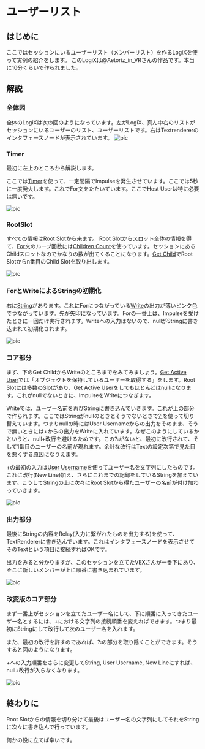 <!-- NeosVR Techbook-->

# ユーザーリスト

## はじめに

ここではセッションにいるユーザーリスト（メンバーリスト）を作るLogiXを使って実例の紹介をします。
このLogiXは@Aetoriz_in_VRさんの作品です。本当に10分くらいで作られました。

## 解説

### 全体図
全体のLogiXは次の図のようになっています。左がLogiX、真ん中右のリストがセッションにいるユーザーのリスト、ユーザーリストです。右はTextrendererのインタフェースノードが表示されています。
![pic](https://pbs.twimg.com/media/ETZimUfUcAE1Qot?format=jpg&name=large "pic")


### Timer

最初に左上のところから解説します。

ここでは[Timer](https://neosvrjp.memo.wiki/d/Timer)を使って、一定間隔でImpulseを発生させています。ここでは5秒に一度発火します。これでFor文をたたいています。ここでHost Userは特に必要は無いです。

![pic](https://pbs.twimg.com/media/ETeVCl_UUAQBHXn?format=png&name=small "pic")


### RootSlot
すべての情報は[Root Slot](https://neosvrjp.memo.wiki/d/Root%20Slot)から来ます。
[Root Slot](https://neosvrjp.memo.wiki/d/Root%20Slot)からスロット全体の情報を得て、[For](https://neosvrjp.memo.wiki/d/For)文のループ回数には[Children Count](https://neosvrjp.memo.wiki/d/Children%20Count)を使っています。セッションにあるChildスロットなのでかなりの数が出てくることになります。[Get Child](https://neosvrjp.memo.wiki/d/Get%20Child)でRoot Slotからn番目のChild Slotを取り出します。

![pic](https://pbs.twimg.com/media/ETgl0IXUcAAGxut?format=png&name=small "pic")


### ForとWriteによるStringの初期化
右に[String](https://neosvrjp.memo.wiki/d/String)があります。これにForにつながっている[Write](https://neosvrjp.memo.wiki/d/Write)の出力が薄いピンク色でつながっています。先が矢印になっています。Forの一番上は、Impulseを受けたときに一回だけ実行されます。Writeへの入力はないので、nullがStringに書き込まれて初期化されます。

![pic](https://pbs.twimg.com/media/ETicSooUwAAmjqL?format=png&name=small "pic")


### コア部分
まず、下のGet ChildからWriteのところまでをみてみましょう。[Get Active User](https://neosvrjp.memo.wiki/d/Get%20Active%20User)では「オブジェクトを保持しているユーザーを取得する」をします。Root Slotには多数のSlotがあり、Get Active Userをしてもほとんどはnullになります。これがnullでないときに、ImpulseをWriteにつなぎます。

Writeでは、ユーザー名前を再びStringに書き込んでいきます。これが上の部分で作られます。ここではStringがnullのときとそうでないときで[?:](https://neosvrjp.memo.wiki/d/%3f%3a)を使って切り替えています。つまりnullの時にはUser Usernameからの出力をそのまま、そうで無いときには+からの出力をWriteに入れています。なぜこのようにしているかというと、null+改行を避けるためです。この?:がないと、最初に改行されて、そして1番目のユーザーの名前が現れます。余計な改行はTextの設定次第で見た目を悪くする原因になりえます。

+の最初の入力は[User Username](https://neosvrjp.memo.wiki/d/User%20Username)を使ってユーザー名を文字列にしたものです。これに改行(New Line)加え、さらにこれまでの記録をしているStringを加えています。こうしてStringの上に次々にRoot Slotから得たユーザーの名前が付け加わっていきます。

![pic](https://pbs.twimg.com/media/ETimUgqUEAIa-KL?format=png&name=900x900 "pic")

### 出力部分
最後にStringの内容をRelay(入力に繋がれたものを出力する)を使って、TextRendererに書き込んでいます。これはインタフェースノードを表示させてそのTextという項目に接続すればOKです。

出力をみると分かりますが、このセッションを立てたVEXさんが一番下にあり、そこに新しいメンバーが上に順番に書き込まれています。

![pic](https://pbs.twimg.com/media/ETixb_AUcAEVk_x?format=jpg&name=medium "pic")

### 改変版のコア部分

まず一番上がセッションを立てたユーザー名にして、下に順番に入ってきたユーザー名とするには、+における文字列の接続順番を変えればできます。つまり最初にStringにして改行して次のユーザー名を入れます。

また、最初の改行を許すのであれば、?:の部分を取り除くことができます。そうすると図のようになります。

+への入力順番をさらに変更してString, User Username, New Lineにすれば、null+改行が入らなくなります。

![pic](https://pbs.twimg.com/media/ETirMXvVAAIu2H3?format=jpg&name=large "pic")

## 終わりに
Root Slotからの情報を切り分けて最後はユーザー名の文字列にしてそれをStringに次々に書き込んで行っています。

何かの役に立てば幸いです。


